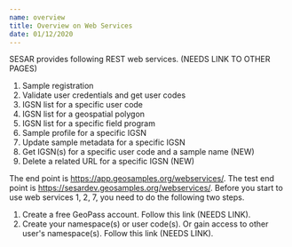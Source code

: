 ```yaml
---
name: overview
title: Overview on Web Services
date: 01/12/2020
---
```



SESAR provides following REST web services. (NEEDS LINK TO OTHER PAGES)
1. Sample registration
2. Validate user credentials and get user codes
3. IGSN list for a specific user code
4. IGSN list for a geospatial polygon
5. IGSN list for a specific field program
6. Sample profile for a specific IGSN
7. Update sample metadata for a specific IGSN
8. Get IGSN(s) for a specific user code and a sample name (NEW)
9. Delete a related URL for a specific IGSN (NEW)  

The end point is https://app.geosamples.org/webservices/. The test end point is https://sesardev.geosamples.org/webservices/. Before you start to use web services 1, 2, 7, you need to do the following two steps.
  
1. Create a free GeoPass account. Follow this link (NEEDS LINK).
2. Create your namespace(s) or user code(s). Or gain access to other user's namespace(s). Follow this link (NEEDS LINK).
